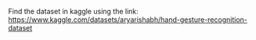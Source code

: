 Find the dataset in kaggle using the link:
https://www.kaggle.com/datasets/aryarishabh/hand-gesture-recognition-dataset
